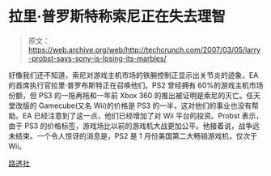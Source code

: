 # 拉里·普罗斯特称索尼正在失去理智

> 原文：<https://web.archive.org/web/http://techcrunch.com/2007/03/05/larry-probst-says-sony-is-losing-its-marbles/>

好像我们还不知道，索尼对游戏主机市场的铁腕控制正显示出关节炎的迹象，EA 的首席执行官拉里·普罗布斯特正在召唤他们。PS2 曾经拥有 60%的游戏主机市场份额，但 PS3 的一拖再拖和一年前 Xbox 360 的推出被证明是索尼的灭亡。任天堂改版的 Gamecube(又名 Wii)的价格是 PS3 的一半，这对他们的事业也没有帮助。EA 已经注意到了这一点，他们已经增加了对 Wii 平台的投资。Probst 表示，由于 PS3 的价格标签，游戏场比以前的游戏机大战更加公平。他接着说，战争远未结束。一个令人惊讶的消息是，PS2 是 1 月份美国第二大畅销游戏机，仅次于 Wii。

[路透社](https://web.archive.org/web/20160317093903/http://today.reuters.com/news/articlenews.aspx?type=technologyNews&storyid=2007-03-05T212920Z_01_N05313293_RTRUKOC_0_US-VIDEOGAMES-EA-CEO.xml&src=rss)